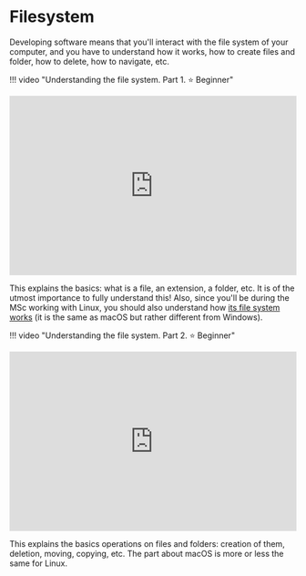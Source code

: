 # Filesystem

Developing software means that you'll interact with the file system of your computer, and you have to understand how it works, how to create files and folder, how to delete, how to navigate, etc.

!!! video "Understanding the file system. Part 1. <span class="tag beginner-tag">⭐️ Beginner</span>"
    <div style="display: flex; justify-content: center; padding-bottom: 1em;">
    <iframe width="560" height="315" src="https://www.youtube.com/embed/k-EID5_2D9U" frameborder="0" allow="autoplay; encrypted-media" allowfullscreen></iframe>
    </div>
    This explains the basics: what is a file, an extension, a folder, etc.
    It is of the utmost importance to fully understand this!
    Also, since you'll be during the MSc working with Linux, you should also understand how [its file system works](terminal.md) (it is the same as macOS but rather different from Windows).

!!! video "Understanding the file system. Part 2. <span class="tag beginner-tag">⭐️ Beginner</span>"
    <div style="display: flex; justify-content: center; padding-bottom: 1em;">
    <iframe width="560" height="315" src="https://www.youtube.com/embed/DGd48PGbnBs" frameborder="0" allow="autoplay; encrypted-media" allowfullscreen></iframe>
    </div>
    This explains the basics operations on files and folders: creation of them, deletion, moving, copying, etc.
    The part about macOS is more or less the same for Linux.